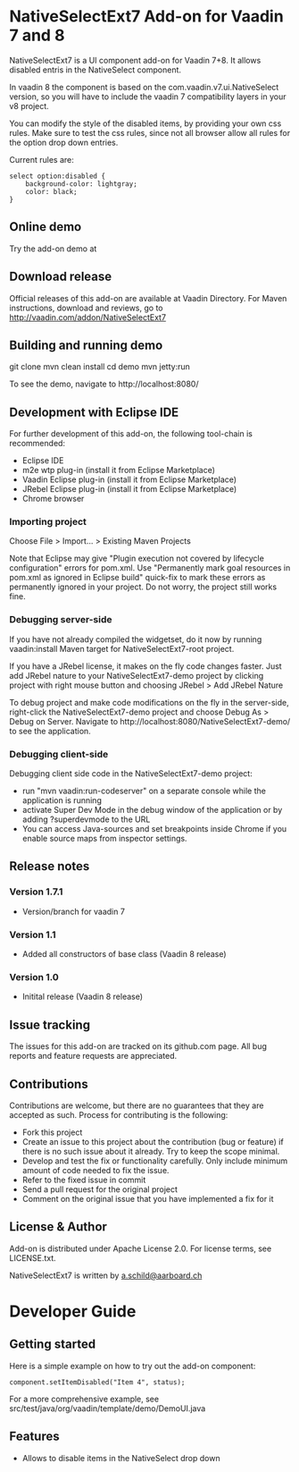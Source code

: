 # NativeSelectExt7 Add-on for Vaadin 7 and 8

NativeSelectExt7 is a UI component add-on for Vaadin 7+8.
It allows disabled entris in the NativeSelect component.

In vaadin 8 the  component is based on the com.vaadin.v7.ui.NativeSelect version,
so you will have to include the vaadin 7 compatibility layers in your v8 project.

You can modify the style of the disabled items, by providing your own css
rules. Make sure to test the css rules, since not all browser allow all rules
for the option drop down entries.

Current rules are:

    select option:disabled {
        background-color: lightgray;
        color: black;
    }


## Online demo

Try the add-on demo at <url of the online demo>

## Download release

Official releases of this add-on are available at Vaadin Directory. For Maven instructions, download and reviews, go to http://vaadin.com/addon/NativeSelectExt7

## Building and running demo

git clone <url of the NativeSelectExt7 repository>
mvn clean install
cd demo
mvn jetty:run

To see the demo, navigate to http://localhost:8080/

## Development with Eclipse IDE

For further development of this add-on, the following tool-chain is recommended:
- Eclipse IDE
- m2e wtp plug-in (install it from Eclipse Marketplace)
- Vaadin Eclipse plug-in (install it from Eclipse Marketplace)
- JRebel Eclipse plug-in (install it from Eclipse Marketplace)
- Chrome browser

### Importing project

Choose File > Import... > Existing Maven Projects

Note that Eclipse may give "Plugin execution not covered by lifecycle configuration" errors for pom.xml. Use "Permanently mark goal resources in pom.xml as ignored in Eclipse build" quick-fix to mark these errors as permanently ignored in your project. Do not worry, the project still works fine. 

### Debugging server-side

If you have not already compiled the widgetset, do it now by running vaadin:install Maven target for NativeSelectExt7-root project.

If you have a JRebel license, it makes on the fly code changes faster. Just add JRebel nature to your NativeSelectExt7-demo project by clicking project with right mouse button and choosing JRebel > Add JRebel Nature

To debug project and make code modifications on the fly in the server-side, right-click the NativeSelectExt7-demo project and choose Debug As > Debug on Server. Navigate to http://localhost:8080/NativeSelectExt7-demo/ to see the application.

### Debugging client-side

Debugging client side code in the NativeSelectExt7-demo project:
  - run "mvn vaadin:run-codeserver" on a separate console while the application is running
  - activate Super Dev Mode in the debug window of the application or by adding ?superdevmode to the URL
  - You can access Java-sources and set breakpoints inside Chrome if you enable source maps from inspector settings.
 
## Release notes

### Version 1.7.1
- Version/branch for vaadin 7

### Version 1.1
- Added all constructors of base class (Vaadin 8 release)

### Version 1.0
- Initital release (Vaadin 8 release)


## Issue tracking

The issues for this add-on are tracked on its github.com page. All bug reports and feature requests are appreciated. 

## Contributions

Contributions are welcome, but there are no guarantees that they are accepted as such. Process for contributing is the following:
- Fork this project
- Create an issue to this project about the contribution (bug or feature) if there is no such issue about it already. Try to keep the scope minimal.
- Develop and test the fix or functionality carefully. Only include minimum amount of code needed to fix the issue.
- Refer to the fixed issue in commit
- Send a pull request for the original project
- Comment on the original issue that you have implemented a fix for it

## License & Author

Add-on is distributed under Apache License 2.0. For license terms, see LICENSE.txt.

NativeSelectExt7 is written by <a.schild@aarboard.ch>

# Developer Guide

## Getting started

Here is a simple example on how to try out the add-on component:

    component.setItemDisabled("Item 4", status);

For a more comprehensive example, see src/test/java/org/vaadin/template/demo/DemoUI.java

## Features
- Allows to disable items in the NativeSelect drop down